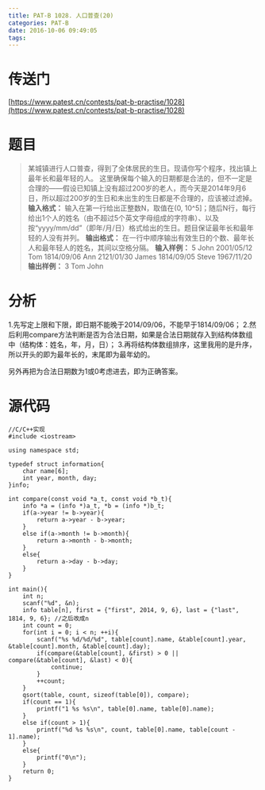 ```yaml
---
title: PAT-B 1028. 人口普查(20)
categories: PAT-B
date: 2016-10-06 09:49:05
tags:
---
```

# 传送门
[https://www.patest.cn/contests/pat-b-practise/1028](https://www.patest.cn/contests/pat-b-practise/1028)
<!--more-->
# 题目
> 某城镇进行人口普查，得到了全体居民的生日。现请你写个程序，找出镇上最年长和最年轻的人。
这里确保每个输入的日期都是合法的，但不一定是合理的——假设已知镇上没有超过200岁的老人，而今天是2014年9月6日，所以超过200岁的生日和未出生的生日都是不合理的，应该被过滤掉。
**输入格式：**
输入在第一行给出正整数N，取值在(0, 10^5]；随后N行，每行给出1个人的姓名（由不超过5个英文字母组成的字符串）、以及按“yyyy/mm/dd”（即年/月/日）格式给出的生日。题目保证最年长和最年轻的人没有并列。
**输出格式：**
在一行中顺序输出有效生日的个数、最年长人和最年轻人的姓名，其间以空格分隔。
**输入样例：**
5
John 2001/05/12
Tom 1814/09/06
Ann 2121/01/30
James 1814/09/05
Steve 1967/11/20
**输出样例：**
3 Tom John

# 分析
1.先写定上限和下限，即日期不能晚于2014/09/06，不能早于1814/09/06；
2.然后利用compare方法判断是否为合法日期，如果是合法日期就存入到结构体数组中（结构体：姓名，年，月，日）；
3.再将结构体数组排序，这里我用的是升序，所以开头的即为最年长的，末尾即为最年幼的。

另外再把为合法日期数为1或0考虑进去，即为正确答案。

# 源代码

	//C/C++实现
	#include <iostream>

	using namespace std;

	typedef struct information{
		char name[6];
		int year, month, day;
	}info;

	int compare(const void *a_t, const void *b_t){
		info *a = (info *)a_t, *b = (info *)b_t;
		if(a->year != b->year){
			return a->year - b->year;
		}
		else if(a->month != b->month){
			return a->month - b->month;
		}
		else{
			return a->day - b->day;
		}
	}

	int main(){
		int n;
		scanf("%d", &n);
		info table[n], first = {"first", 2014, 9, 6}, last = {"last", 1814, 9, 6}; //之后改成n
		int count = 0;
		for(int i = 0; i < n; ++i){
			scanf("%s %d/%d/%d", table[count].name, &table[count].year, &table[count].month, &table[count].day);
			if(compare(&table[count], &first) > 0 || compare(&table[count], &last) < 0){
				continue;
			}
			++count;
		}
		qsort(table, count, sizeof(table[0]), compare);
		if(count == 1){
			printf("1 %s %s\n", table[0].name, table[0].name);
		}
		else if(count > 1){
			printf("%d %s %s\n", count, table[0].name, table[count - 1].name);
		}
		else{
			printf("0\n");
		}
		return 0;
	}